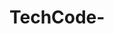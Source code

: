 # TechCode-

<p aligin-"center">
  <img width="460" height="300" scr="https://thumbs.dreamstime.com/b/ilustra%C3%A7%C3%A3o-de-banner-imagem-da-tecnologia- computador-com-espa%C3%A7o-texto-monitor-e-%C3%ADcones-realistick-pc-web-plano-para-empresas-161238353.jpg>
  </p>  
